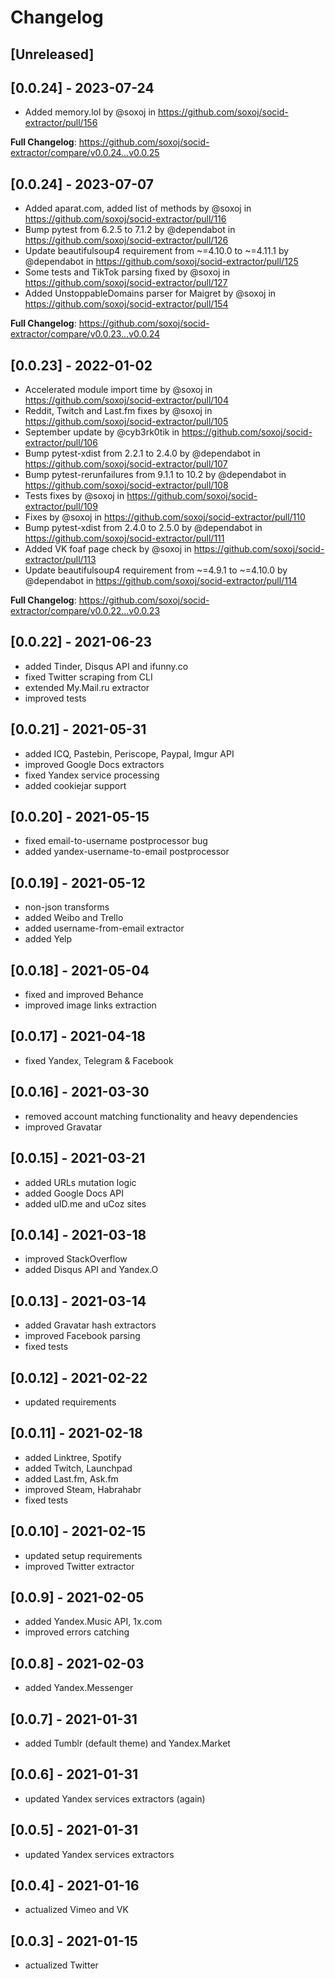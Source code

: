 # Changelog

## [Unreleased]

## [0.0.24] - 2023-07-24
* Added memory.lol by @soxoj in https://github.com/soxoj/socid-extractor/pull/156

**Full Changelog**: https://github.com/soxoj/socid-extractor/compare/v0.0.24...v0.0.25

## [0.0.24] - 2023-07-07
* Added aparat.com, added list of methods by @soxoj in https://github.com/soxoj/socid-extractor/pull/116
* Bump pytest from 6.2.5 to 7.1.2 by @dependabot in https://github.com/soxoj/socid-extractor/pull/126
* Update beautifulsoup4 requirement from ~=4.10.0 to ~=4.11.1 by @dependabot in https://github.com/soxoj/socid-extractor/pull/125
* Some tests and TikTok parsing fixed by @soxoj in https://github.com/soxoj/socid-extractor/pull/127
* Added UnstoppableDomains parser for Maigret by @soxoj in https://github.com/soxoj/socid-extractor/pull/154

**Full Changelog**: https://github.com/soxoj/socid-extractor/compare/v0.0.23...v0.0.24

## [0.0.23] - 2022-01-02
* Accelerated module import time by @soxoj in https://github.com/soxoj/socid-extractor/pull/104
* Reddit, Twitch and Last.fm fixes by @soxoj in https://github.com/soxoj/socid-extractor/pull/105
* September update by @cyb3rk0tik in https://github.com/soxoj/socid-extractor/pull/106
* Bump pytest-xdist from 2.2.1 to 2.4.0 by @dependabot in https://github.com/soxoj/socid-extractor/pull/107
* Bump pytest-rerunfailures from 9.1.1 to 10.2 by @dependabot in https://github.com/soxoj/socid-extractor/pull/108
* Tests fixes by @soxoj in https://github.com/soxoj/socid-extractor/pull/109
* Fixes by @soxoj in https://github.com/soxoj/socid-extractor/pull/110
* Bump pytest-xdist from 2.4.0 to 2.5.0 by @dependabot in https://github.com/soxoj/socid-extractor/pull/111
* Added VK foaf page check by @soxoj in https://github.com/soxoj/socid-extractor/pull/113
* Update beautifulsoup4 requirement from ~=4.9.1 to ~=4.10.0 by @dependabot in https://github.com/soxoj/socid-extractor/pull/114

**Full Changelog**: https://github.com/soxoj/socid-extractor/compare/v0.0.22...v0.0.23

## [0.0.22] - 2021-06-23
* added Tinder, Disqus API and ifunny.co
* fixed Twitter scraping from CLI
* extended My.Mail.ru extractor
* improved tests

## [0.0.21] - 2021-05-31
* added ICQ, Pastebin, Periscope, Paypal, Imgur API
* improved Google Docs extractors
* fixed Yandex service processing
* added cookiejar support

## [0.0.20] - 2021-05-15
* fixed email-to-username postprocessor bug
* added yandex-username-to-email postprocessor

## [0.0.19] - 2021-05-12
* non-json transforms
* added Weibo and Trello
* added username-from-email extractor
* added Yelp

## [0.0.18] - 2021-05-04
* fixed and improved Behance
* improved image links extraction

## [0.0.17] - 2021-04-18
* fixed Yandex, Telegram & Facebook

## [0.0.16] - 2021-03-30
* removed account matching functionality and heavy dependencies
* improved Gravatar

## [0.0.15] - 2021-03-21
* added URLs mutation logic
* added Google Docs API
* added uID.me and uCoz sites

## [0.0.14] - 2021-03-18
* improved StackOverflow
* added Disqus API and Yandex.O

## [0.0.13] - 2021-03-14
* added Gravatar hash extractors
* improved Facebook parsing
* fixed tests

## [0.0.12] - 2021-02-22
* updated requirements

## [0.0.11] - 2021-02-18
* added Linktree, Spotify
* added Twitch, Launchpad
* added Last.fm, Ask.fm
* improved Steam, Habrahabr
* fixed tests

## [0.0.10] - 2021-02-15
* updated setup requirements
* improved Twitter extractor

## [0.0.9] - 2021-02-05
* added Yandex.Music API, 1x.com
* improved errors catching

## [0.0.8] - 2021-02-03
* added Yandex.Messenger

## [0.0.7] - 2021-01-31
* added Tumblr (default theme) and Yandex.Market

## [0.0.6] - 2021-01-31
* updated Yandex services extractors (again)

## [0.0.5] - 2021-01-31
* updated Yandex services extractors

## [0.0.4] - 2021-01-16
* actualized Vimeo and VK

## [0.0.3] - 2021-01-15
* actualized Twitter
